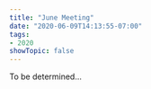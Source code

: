 ```yaml
---
title: "June Meeting"
date: "2020-06-09T14:13:55-07:00"
tags:
- 2020
showTopic: false
---
```


To be determined...
